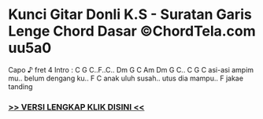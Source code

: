 
 # Kunci Gitar Donli K.S - Suratan Garis Lenge Chord Dasar ©ChordTela.com uu5a0


Capo ♪ fret 4 Intro : C G C..F..C.. Dm G C Am Dm G C.. C G C asi-asi ampim mu.. belum dengang ku.. F C anak uluh susah.. utus dia mampu.. F jakae tanding

###  <a href="https://shortlighzx.web.app?sq=Kunci Gitar Donli K.S - Suratan Garis Lenge Chord Dasar ©ChordTela.com"> >> VERSI LENGKAP KLIK DISINI << </a>
